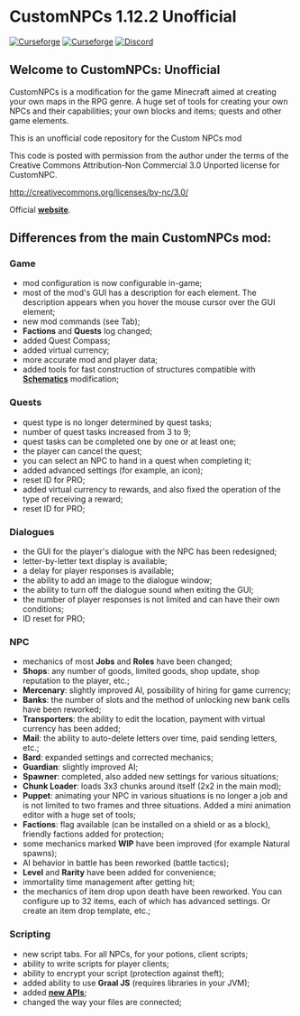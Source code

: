# CustomNPCs 1.12.2 Unofficial

[![Curseforge](http://cf.way2muchnoise.eu/full_1086839_downloads.svg)](https://www.curseforge.com/minecraft/mc-mods/customnpcs-unofficial-from-betazavr/files/all?page=1&pageSize=20)  [![Curseforge](http://cf.way2muchnoise.eu/versions/For%20MC_1086839_all.svg)](https://www.curseforge.com/minecraft/mc-mods/customnpcs-unofficial-from-betazavr)  <a title="Join us on Discord!" href="https://discord.gg/RGb4JqE6Qz"><img src="https://img.shields.io/discord/558230575278981120?label=CNPCs Un%20Discord&amp;logo=Discord&amp;style=?flat" alt="Discord"/></a>

## Welcome to CustomNPCs: Unofficial

CustomNPCs is a modification for the game Minecraft aimed at creating your own maps in the RPG genre. A huge set of tools for creating your own NPCs and their capabilities; your own blocks and items; quests and other game elements.

This is an unofficial code repository for the Custom NPCs mod

This code is posted with permission from the author under the terms of the Creative Commons Attribution-Non Commercial 3.0 Unported license for CustomNPC.

http://creativecommons.org/licenses/by-nc/3.0/

Official **[website](https://www.kodevelopment.nl/minecraft/customnpcs)**.

## Differences from the main CustomNPCs mod:

### Game

* mod configuration is now configurable in-game;
* most of the mod's GUI has a description for each element. The description appears when you hover the mouse cursor over the GUI element;
* new mod commands (see Tab);
* **Factions** and **Quests** log changed;
* added Quest Compass;
* added virtual currency;
* more accurate mod and player data;
* added tools for fast construction of structures compatible with **[Schematics](https://www.curseforge.com/minecraft/mc-mods/schematics)** modification;

### Quests

* quest type is no longer determined by quest tasks;
* number of quest tasks increased from 3 to 9;
* quest tasks can be completed one by one or at least one;
* the player can cancel the quest;
* you can select an NPC to hand in a quest when completing it;
* added advanced settings (for example, an icon);
* reset ID for PRO;
* added virtual currency to rewards, and also fixed the operation of the type of receiving a reward;
* reset ID for PRO;

### Dialogues

* the GUI for the player's dialogue with the NPC has been redesigned;
* letter-by-letter text display is available;
* a delay for player responses is available;
* the ability to add an image to the dialogue window;
* the ability to turn off the dialogue sound when exiting the GUI;
* the number of player responses is not limited and can have their own conditions;
* ID reset for PRO;

### NPC

* mechanics of most **Jobs** and **Roles** have been changed;
* **Shops**: any number of goods, limited goods, shop update, shop reputation to the player, etc.;
* **Mercenary**: slightly improved AI, possibility of hiring for game currency;
* **Banks**: the number of slots and the method of unlocking new bank cells have been reworked;
* **Transporters**: the ability to edit the location, payment with virtual currency has been added;
* **Mail**: the ability to auto-delete letters over time, paid sending letters, etc.;
* **Bard**: expanded settings and corrected mechanics;
* **Guardian**: slightly improved AI;
* **Spawner**: completed, also added new settings for various situations;
* **Chunk Loader**: loads 3x3 chunks around itself (2x2 in the main mod);
* **Puppet**: animating your NPC in various situations is no longer a job and is not limited to two frames and three situations. Added a mini animation editor with a huge set of tools;
* **Factions**: flag available (can be installed on a shield or as a block), friendly factions added for protection;
* some mechanics marked **WIP** have been improved (for example Natural spawns);
* AI behavior in battle has been reworked (battle tactics);
* **Level** and **Rarity** have been added for convenience;
* immortality time management after getting hit;
* the mechanics of item drop upon death have been reworked. You can configure up to 32 items, each of which has advanced settings. Or create an item drop template, etc.;

### Scripting

* new script tabs. For all NPCs, for your potions, client scripts;
* ability to write scripts for player clients;
* ability to encrypt your script (protection against theft);
* added ability to use **Graal JS** (requires libraries in your JVM);
* added **[new APIs](https://minecraft.fandom.com/ru/wiki/Custom_NPCs/Unoficial_API_1.12.2)**;
* changed the way your files are connected;